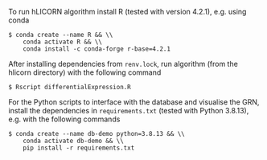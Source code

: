 

To run hLICORN algorithm install R (tested with version 4.2.1), e.g. using conda
```
$ conda create --name R && \\
    conda activate R && \\
    conda install -c conda-forge r-base=4.2.1
```
After installing dependencies from `renv.lock`, run algorithm (from the hlicorn directory) with the following command
```
$ Rscript differentialExpression.R
```

For the Python scripts to interface with the database and visualise the GRN, install the dependencies in `requirements.txt` (tested with Python 3.8.13), e.g. with the following commands

```
$ conda create --name db-demo python=3.8.13 && \\
    conda activate db-demo && \\
    pip install -r requirements.txt
```

